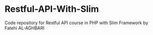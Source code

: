 # Restful-API-With-Slim
Code repository for Restful API course in PHP with Slim Framework by Fatehi AL-AGHBARI

